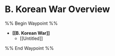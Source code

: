 # B. Korean War Overview
%% Begin Waypoint %%
- **[[B. Korean War]]**
	- [[Untitled]]

%% End Waypoint %%
